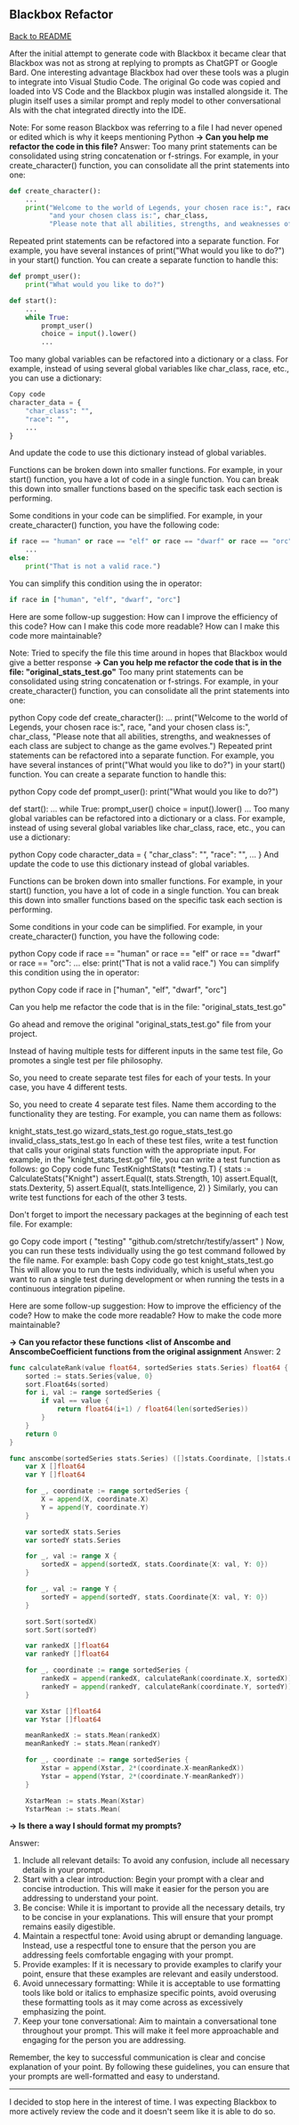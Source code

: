 ## Blackbox Refactor
[Back to README](../README.md)

After the initial attempt to generate code with Blackbox it became clear that Blackbox was not as strong at replying to
prompts as ChatGPT or Google Bard. One interesting advantage Blackbox had over these tools was a plugin to integrate
into Visual Studio Code. The original Go code was copied and loaded into VS Code and the Blackbox plugin was installed
alongside it. The plugin itself uses a similar prompt and reply model to other conversational AIs with the chat
integrated directly into the IDE.

Note: For some reason Blackbox was referring to a file I had never opened or edited which is why it keeps mentioning
Python
**-> Can you help me refactor the code in this file?**
Answer: Too many print statements can be consolidated using string concatenation or f-strings.
For example, in your create_character() function, you can consolidate all the print statements into one:

```python
def create_character():
    ...
    print("Welcome to the world of Legends, your chosen race is:", race,
          "and your chosen class is:", char_class,
          "Please note that all abilities, strengths, and weaknesses of each class are subject to change as the game evolves.")
```
Repeated print statements can be refactored into a separate function.
For example, you have several instances of print("What would you like to do?") in your start() function. You can create a separate function to handle this:

```python
def prompt_user():
    print("What would you like to do?")

def start():
    ...
    while True:
        prompt_user()
        choice = input().lower()
        ...
```
Too many global variables can be refactored into a dictionary or a class.
For example, instead of using several global variables like char_class, race, etc., you can use a dictionary:

```python
Copy code
character_data = {
    "char_class": "",
    "race": "",
    ...
}
```
And update the code to use this dictionary instead of global variables.

Functions can be broken down into smaller functions.
For example, in your start() function, you have a lot of code in a single function. You can break this down into smaller functions based on the specific task each section is performing.

Some conditions in your code can be simplified.
For example, in your create_character() function, you have the following code:

```python
if race == "human" or race == "elf" or race == "dwarf" or race == "orc":
    ...
else:
    print("That is not a valid race.")
```
You can simplify this condition using the in operator:

```python
if race in ["human", "elf", "dwarf", "orc"]
```

Here are some follow-up suggestion:
How can I improve the efficiency of this code?
How can I make this code more readable?
How can I make this code more maintainable?

Note: Tried to specify the file this time around in hopes that Blackbox would give a better response
**-> Can you help me refactor the code that is in the file: "original_stats_test.go"**
Too many print statements can be consolidated using string concatenation or f-strings.
For example, in your create_character() function, you can consolidate all the print statements into one:

python
Copy code
def create_character():
    ...
    print("Welcome to the world of Legends, your chosen race is:", race,
          "and your chosen class is:", char_class,
          "Please note that all abilities, strengths, and weaknesses of each class are subject to change as the game evolves.")
Repeated print statements can be refactored into a separate function.
For example, you have several instances of print("What would you like to do?") in your start() function. You can create a separate function to handle this:

python
Copy code
def prompt_user():
    print("What would you like to do?")

def start():
    ...
    while True:
        prompt_user()
        choice = input().lower()
        ...
Too many global variables can be refactored into a dictionary or a class.
For example, instead of using several global variables like char_class, race, etc., you can use a dictionary:

python
Copy code
character_data = {
    "char_class": "",
    "race": "",
    ...
}
And update the code to use this dictionary instead of global variables.

Functions can be broken down into smaller functions.
For example, in your start() function, you have a lot of code in a single function. You can break this down into smaller functions based on the specific task each section is performing.

Some conditions in your code can be simplified.
For example, in your create_character() function, you have the following code:

python
Copy code
if race == "human" or race == "elf" or race == "dwarf" or race == "orc":
    ...
else:
    print("That is not a valid race.")
You can simplify this condition using the in operator:

python
Copy code
if race in ["human", "elf", "dwarf", "orc"]



Can you help me refactor the code that is in the file: "original_stats_test.go"


Go ahead and remove the original "original_stats_test.go" file from your project.

Instead of having multiple tests for different inputs in the same test file, Go promotes a single test per file philosophy.

So, you need to create separate test files for each of your tests. In your case, you have 4 different tests.

So, you need to create 4 separate test files. Name them according to the functionality they are testing. For example, you can name them as follows:

knight_stats_test.go
wizard_stats_test.go
rogue_stats_test.go
invalid_class_stats_test.go
In each of these test files, write a test function that calls your original stats function with the appropriate input. For example, in the "knight_stats_test.go" file, you can write a test function as follows:
go
Copy code
func TestKnightStats(t *testing.T) {
    stats := CalculateStats("Knight")
    assert.Equal(t, stats.Strength, 10)
    assert.Equal(t, stats.Dexterity, 5)
    assert.Equal(t, stats.Intelligence, 2)
}
Similarly, you can write test functions for each of the other 3 tests.

Don't forget to import the necessary packages at the beginning of each test file. For example:

go
Copy code
import (
    "testing"
    "github.com/stretchr/testify/assert"
)
Now, you can run these tests individually using the go test command followed by the file name. For example:
bash
Copy code
go test knight_stats_test.go
This will allow you to run the tests individually, which is useful when you want to run a single test during development or when running the tests in a continuous integration pipeline.

Here are some follow-up suggestion:
How to improve the efficiency of the code?
How to make the code more readable?
How to make the code more maintainable?

**-> Can you refactor these functions <list of Anscombe and AnscombeCoefficient functions from the original assignment**
Answer: 2
```go
func calculateRank(value float64, sortedSeries stats.Series) float64 {
    sorted := stats.Series{value, 0}
    sort.Float64s(sorted)
    for i, val := range sortedSeries {
        if val == value {
            return float64(i+1) / float64(len(sortedSeries))
        }
    }
    return 0
}

func anscombe(sortedSeries stats.Series) ([]stats.Coordinate, []stats.Coordinate) {
    var X []float64
    var Y []float64

    for _, coordinate := range sortedSeries {
        X = append(X, coordinate.X)
        Y = append(Y, coordinate.Y)
    }

    var sortedX stats.Series
    var sortedY stats.Series

    for _, val := range X {
        sortedX = append(sortedX, stats.Coordinate{X: val, Y: 0})
    }

    for _, val := range Y {
        sortedY = append(sortedY, stats.Coordinate{X: val, Y: 0})
    }

    sort.Sort(sortedX)
    sort.Sort(sortedY)

    var rankedX []float64
    var rankedY []float64

    for _, coordinate := range sortedSeries {
        rankedX = append(rankedX, calculateRank(coordinate.X, sortedX))
        rankedY = append(rankedY, calculateRank(coordinate.Y, sortedY))
    }

    var Xstar []float64
    var Ystar []float64

    meanRankedX := stats.Mean(rankedX)
    meanRankedY := stats.Mean(rankedY)

    for _, coordinate := range sortedSeries {
        Xstar = append(Xstar, 2*(coordinate.X-meanRankedX))
        Ystar = append(Ystar, 2*(coordinate.Y-meanRankedY))
    }

    XstarMean := stats.Mean(Xstar)
    YstarMean := stats.Mean(
```

**-> Is there a way I should format my prompts?**

Answer:
1. Include all relevant details: To avoid any confusion, include all necessary details in your prompt.
2. Start with a clear introduction: Begin your prompt with a clear and concise introduction. This will make it easier
for the person you are addressing to understand your point.
3.  Be concise: While it is important to provide all the necessary details, try to be concise in your explanations. This
will ensure that your prompt remains easily digestible.
4.  Maintain a respectful tone: Avoid using abrupt or demanding language. Instead, use a respectful tone to ensure that
the person you are addressing feels comfortable engaging with your prompt.
5. Provide examples: If it is necessary to provide examples to clarify your point, ensure that these examples are
relevant and easily understood.
6. Avoid unnecessary formatting: While it is acceptable to use formatting tools like bold or italics to emphasize
specific points, avoid overusing these formatting tools as it may come across as excessively emphasizing the point.
7.  Keep your tone conversational: Aim to maintain a conversational tone throughout your prompt.
This will make it feel more approachable and engaging for the person you are addressing.

Remember, the key to successful communication is clear and concise explanation of your point. By following these
guidelines, you can ensure that your prompts are well-formatted and easy to understand.

---
I decided to stop here in the interest of time. I was expecting Blackbox to more actively review the code and it doesn't
seem like it is able to do so.
